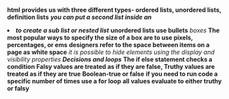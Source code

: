 **html provides us with three different types- ordered lists, unordered lists, definition lists**
***you can put a second list inside an <li> to create a sub list or nested list***
**unordered lists use bullets**
*boxes*
**The most popular ways to specify the size of a box are to use pixels, percentages, or ems**
**designers refer to the space between items on a page as white space**
*it is possible to hide elements using the display and visibility properties*
***Decisions and loops***
**The if  else statement checks a condition**
**Falsy values are treated as if they are false, Truthy values are treated as if they are true**
**Boolean-true or false**
**if you need to run code a specific number of times use a **for** loop**
**all values evaluate to either truthy or falsy**